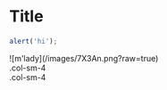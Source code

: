 # Title

```javascript
alert('hi');
```
<div class="row">
  <div class="col-sm-4">![m'lady](/images/7X3An.png?raw=true)</div>
  <div class="col-sm-4">.col-sm-4</div>
  <div class="col-sm-4">.col-sm-4</div>
</div>
